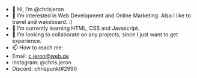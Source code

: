 - 👋 Hi, I’m @chrisjeron
- 👀 I’m interested in Web Development and Online Marketing. Also I like to travel and wakeboard. :)
- 🌱 I’m currently learning HTML, CSS and Javascript.
- 💞️ I’m looking to collaborate on any projects, since I just want to get experience.
- 📫 How to reach me:
- Email: c.jeron@web.de
- Instagram: @chris.jeron
- Discord: chrispunkt#2990


